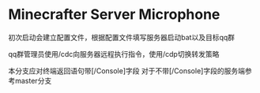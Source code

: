 # Minecrafter Server Microphone

初次启动会建立配置文件，根据配置文件填写服务器启动bat以及目标qq群

qq群管理员使用/cdc向服务器远程执行指令，使用/cdp切换转发策略

本分支应对终端返回语句带[/Console]字段 对于不带[/Console]字段的服务端参考master分支
